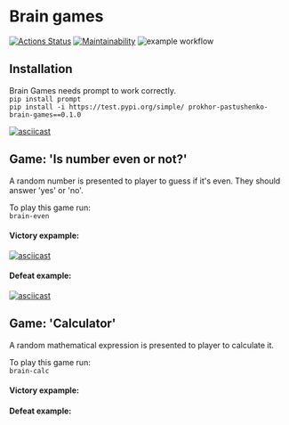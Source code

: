 # Brain games
[![Actions Status](https://github.com/pborisovich94/python-project-lvl1/workflows/hexlet-check/badge.svg)](https://github.com/pborisovich94/python-project-lvl1/actions)
[![Maintainability](https://api.codeclimate.com/v1/badges/a99a88d28ad37a79dbf6/maintainability)](https://codeclimate.com/github/codeclimate/codeclimate/maintainability)
![example workflow](https://github.com/pborisovich94/python-project-lvl1/actions/workflows/pyci.yml/badge.svg)

## Installation

Brain Games needs prompt to work correctly. \
`pip install prompt` \
`pip install -i https://test.pypi.org/simple/ prokhor-pastushenko-brain-games==0.1.0`

[![asciicast](https://asciinema.org/a/adYqQYXMe7fxbwaujgpgdKkBw.svg)](https://asciinema.org/a/adYqQYXMe7fxbwaujgpgdKkBw)

## Game: 'Is number even or not?'

A random number is presented to player to guess if it's even. They should answer 'yes' or 'no'.

To play this game run: \
`brain-even`

#### Victory expample:

[![asciicast](https://asciinema.org/a/x5h2j6UpUg7iy7wCaG9X5QfBG.svg)](https://asciinema.org/a/x5h2j6UpUg7iy7wCaG9X5QfBG)

#### Defeat example:

[![asciicast](https://asciinema.org/a/Ev0QS9fYu5GVuMYipfJ62WEk2.svg)](https://asciinema.org/a/Ev0QS9fYu5GVuMYipfJ62WEk2)

## Game: 'Calculator'

A random mathematical expression is presented to player to calculate it.

To play this game run: \
`brain-calc`

#### Victory expample:

#### Defeat example:
